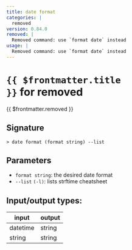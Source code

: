 ```yaml
---
title: date format
categories: |
  removed
version: 0.84.0
removed: |
  Removed command: use `format date` instead
usage: |
  Removed command: use `format date` instead
---
```


# <code>{{ $frontmatter.title }}</code> for removed

<div class='command-title'>{{ $frontmatter.removed }}</div>

## Signature

```> date format (format string) --list```

## Parameters

 -  `format string`: the desired date format
 -  `--list` `(-l)`: lists strftime cheatsheet


## Input/output types:

| input    | output |
| -------- | ------ |
| datetime | string |
| string   | string |